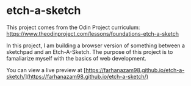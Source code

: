 # etch-a-sketch
This project comes from the Odin Project curriculum: https://www.theodinproject.com/lessons/foundations-etch-a-sketch

In this project, I am building a browser version of something between a sketchpad and an Etch-A-Sketch. The purpose of this project is to famaliarize 
myself with the basics of web development.

You can view a live preview at [https://farhanazam98.github.io/etch-a-sketch/](https://farhanazam98.github.io/etch-a-sketch/)
